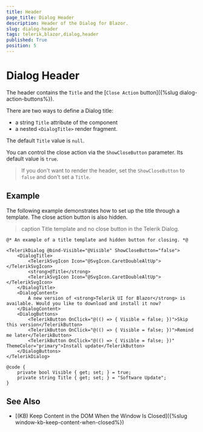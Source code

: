 ```yaml
---
title: Header
page_title: Dialog Header
description: Header of the Dialog for Blazor.
slug: dialog-header
tags: telerik,blazor,dialog,header
published: True
position: 5
---
```


# Dialog Header

The header contains the `Title` and the [`Close Action` button]({%slug dialog-action-buttons%}).

There are two ways to define a Dialog title:
* a string `Title` attribute of the component
* a nested `<DialogTitle>` render fragment.

The default `Title` value is `null`.

You can control the close action via the `ShowCloseButton` parameter. Its default value is `true`.

> If you don't want to render the header, set the `ShowCloseButton` to `false` and don't set a `Title`.

## Example

The following example demonstrates how to set up the title through a template. The close action button is also hidden.

>caption Title template and no close button in the Telerik Dialog.

````CSHTML
@* An example of a title template and hidden button for closing. *@

<TelerikDialog @bind-Visible="@Visible" ShowCloseButton="false">
    <DialogTitle>
        <TelerikSvgIcon Icon="@SvgIcon.CaretDoubleAltUp"></TelerikSvgIcon>
        <strong>@Title</strong>
        <TelerikSvgIcon Icon="@SvgIcon.CaretDoubleAltUp"></TelerikSvgIcon>
    </DialogTitle>
    <DialogContent>
        A new version of <strong>Telerik UI for Blazor</strong> is available. Would you like to download and install it now?
    </DialogContent>
    <DialogButtons>
        <TelerikButton OnClick="@(() => { Visible = false; })">Skip this version</TelerikButton>
        <TelerikButton OnClick="@(() => { Visible = false; })">Remind me later</TelerikButton>
        <TelerikButton OnClick="@(() => { Visible = false; })" ThemeColor="primary">Install update</TelerikButton>
    </DialogButtons>
</TelerikDialog>

@code {
    private bool Visible { get; set; } = true;
    private string Title { get; set; } = "Software Update";
}
````

## See Also

* [(KB) Keep Content in the DOM When the Window Is Closed]({%slug window-kb-keep-content-when-closed%})
